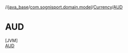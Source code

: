 //[java_base](../../../../index.md)/[com.sognisport.domain.model](../../index.md)/[Currency](../index.md)/[AUD](index.md)

# AUD

[JVM]\
[AUD](index.md)
